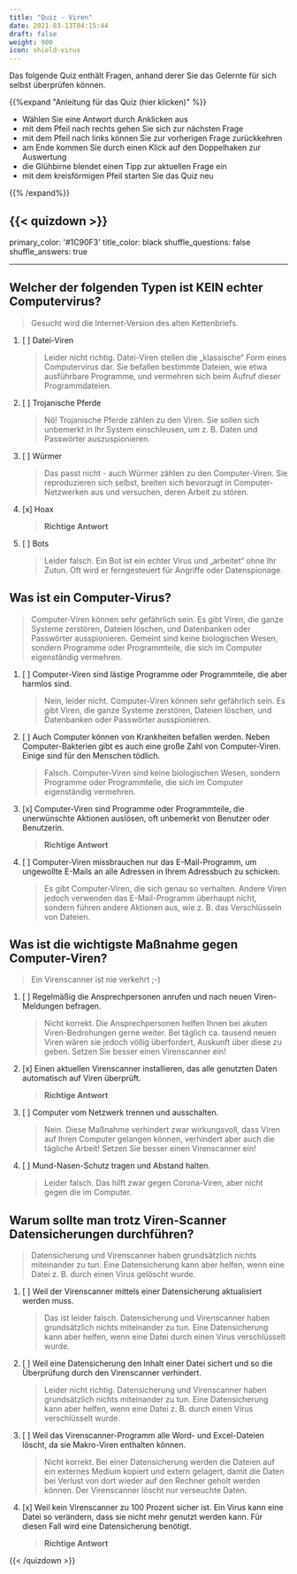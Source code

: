 ```yaml
---
title: "Quiz - Viren"
date: 2021-03-13T04:15:44
draft: false
weight: 900
icon: shield-virus
---
```


Das folgende Quiz enthält Fragen, anhand derer Sie das Gelernte für sich selbst überprüfen können.

{{%expand "Anleitung für das Quiz (hier klicken)" %}}

  - Wählen Sie eine Antwort durch Anklicken aus 
  - mit dem Pfeil nach rechts gehen Sie sich zur nächsten Frage
  - mit dem Pfeil nach links können Sie zur vorherigen Frage zurückkehren
  - am Ende kommen Sie durch einen Klick auf den Doppelhaken zur Auswertung
  - die Glühbirne blendet einen Tipp zur aktuellen Frage ein
  - mit dem kreisförmigen Pfeil starten Sie das Quiz neu

{{% /expand%}}

{{< quizdown >}}
---
primary_color: '#1C90F3'
title_color: black
shuffle_questions: false
shuffle_answers: true

---

## Welcher der folgenden Typen ist KEIN echter Computervirus?

> Gesucht wird die Internet-Version des alten Kettenbriefs.

1. [ ] Datei-Viren

	>Leider nicht richtig. Datei-Viren stellen die „klassische“ Form eines Computervirus dar. Sie befallen bestimmte Dateien, wie etwa ausführbare Programme, und vermehren sich beim Aufruf dieser Programmdateien.
3. [ ] Trojanische Pferde

	>Nö!  Trojanische Pferde zählen zu den Viren. Sie sollen sich unbemerkt in Ihr System einschleusen, um z. B. Daten und Passwörter auszuspionieren.
4. [ ] Würmer

	>Das passt nicht - auch Würmer zählen zu den Computer-Viren. Sie reproduzieren sich selbst, breiten sich bevorzugt in Computer-Netzwerken aus und versuchen, deren Arbeit zu stören.
5. [x] Hoax

	>**Richtige Antwort**
6. [ ] Bots 

	>Leider falsch. Ein Bot ist ein echter Virus und „arbeitet“ ohne Ihr Zutun. Oft wird er ferngesteuert für Angriffe oder Datenspionage.

## Was ist ein Computer-Virus?

> Computer-Viren können sehr gefährlich sein. Es gibt Viren, die ganze Systeme zerstören, Dateien löschen, und Datenbanken oder Passwörter ausspionieren. Gemeint sind keine biologischen Wesen, sondern Programme oder Programmteile, die sich im Computer eigenständig vermehren.

1. [ ] Computer-Viren sind lästige Programme oder Programmteile, die aber harmlos sind.

	>Nein, leider nicht. Computer-Viren können sehr gefährlich sein. Es gibt Viren, die ganze Systeme zerstören, Dateien löschen, und Datenbanken oder Passwörter ausspionieren.
2. [ ] Auch Computer können von Krankheiten befallen werden. Neben Computer-Bakterien gibt es auch eine große Zahl von Computer-Viren. Einige sind für den Menschen tödlich.

	>Falsch. Computer-Viren sind keine biologischen Wesen, sondern Programme oder Programmteile, die sich im Computer eigenständig vermehren.
3. [x] Computer-Viren sind Programme oder Programmteile, die unerwünschte Aktionen auslösen, oft unbemerkt von Benutzer oder Benutzerin.

	>**Richtige Antwort**
4. [ ] Computer-Viren missbrauchen nur das E-Mail-Programm, um ungewollte E-Mails an alle Adressen in Ihrem Adressbuch zu schicken.

	>Es gibt Computer-Viren, die sich genau so verhalten. Andere Viren jedoch verwenden das E-Mail-Programm überhaupt nicht, sondern führen andere Aktionen aus, wie z. B. das Verschlüsseln von Dateien.

## Was ist die wichtigste Maßnahme gegen Computer-Viren?

> Ein Virenscanner ist nie verkehrt ;-)

1. [ ] Regelmäßig die Ansprechpersonen anrufen und nach neuen Viren-Meldungen befragen.

	>Nicht korrekt. Die Ansprechpersonen helfen Ihnen bei akuten Viren-Bedrohungen gerne weiter. Bei täglich ca. tausend neuen Viren wären sie jedoch völlig überfordert, Auskunft über diese zu geben. Setzen Sie besser einen Virenscanner ein!
2. [x] Einen aktuellen Virenscanner installieren, das alle genutzten Daten automatisch auf Viren überprüft.

	>**Richtige Antwort**
3. [ ] Computer vom Netzwerk trennen und ausschalten.

	>Nein. Diese Maßnahme verhindert zwar wirkungsvoll, dass Viren auf Ihren Computer gelangen können, verhindert aber auch die tägliche Arbeit! Setzen Sie besser einen Virenscanner ein!
4. [ ] Mund-Nasen-Schutz tragen und Abstand halten.

	>Leider falsch. Das hilft zwar gegen Corona-Viren, aber nicht gegen die im Computer.

## Warum sollte man trotz Viren-Scanner Datensicherungen durchführen?

> Datensicherung und Virenscanner haben grundsätzlich nichts miteinander zu tun. Eine Datensicherung kann aber helfen, wenn eine Datei z. B. durch einen Virus gelöscht wurde. 

1. [ ] Weil der Virenscanner mittels einer Datensicherung aktualisiert werden muss. 

	>Das ist leider falsch. Datensicherung und Virenscanner haben grundsätzlich nichts miteinander zu tun. Eine Datensicherung kann aber helfen, wenn eine Datei durch einen Virus verschlüsselt wurde.
2. [ ] Weil eine Datensicherung den Inhalt einer Datei sichert und so die Überprüfung durch den Virenscanner verhindert. 

	>Leider nicht richtig. Datensicherung und Virenscanner haben grundsätzlich nichts miteinander zu tun. Eine Datensicherung kann aber helfen, wenn eine Datei z. B. durch einen Virus verschlüsselt wurde.
3. [ ] Weil das Virenscanner-Programm alle Word- und Excel-Dateien löscht, da sie Makro-Viren enthalten können.

	>Nicht korrekt. Bei einer Datensicherung werden die Dateien auf ein externes Medium kopiert und extern gelagert, damit die Daten bei Verlust von dort wieder auf den Rechner geholt werden können. Der Virenscanner löscht nur verseuchte Daten.
4. [x] Weil kein Virenscanner zu 100 Prozent sicher ist. Ein Virus kann eine Datei so verändern, dass sie nicht mehr genutzt werden kann. Für diesen Fall wird eine Datensicherung benötigt.

	>**Richtige Antwort**


{{< /quizdown >}}

